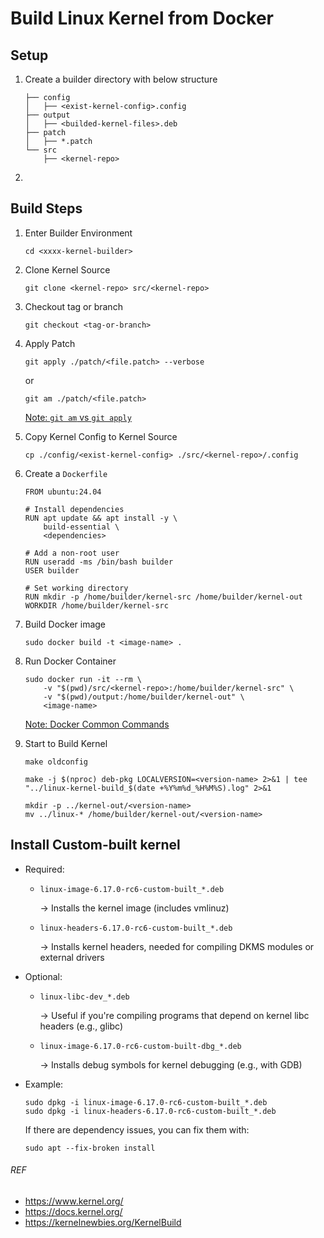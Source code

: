 # Build Linux Kernel from Docker

## Setup
1. Create a builder directory with below structure
    ```
    ├── config
    │   ├── <exist-kernel-config>.config
    ├── output
    │   ├── <builded-kernel-files>.deb
    ├── patch
    │   ├── *.patch
    └── src
        ├── <kernel-repo>
    ```
2. 

## Build Steps
1. Enter Builder Environment
    ```
    cd <xxxx-kernel-builder>
    ```
2. Clone Kernel Source
    ```
    git clone <kernel-repo> src/<kernel-repo>
    ```

3. Checkout tag or branch
    ```
    git checkout <tag-or-branch>
    ```

4. Apply Patch
    ```
    git apply ./patch/<file.patch> --verbose
    ```
    or
    ```
    git am ./patch/<file.patch>
    ```
    [Note: `git am` vs `git apply`](../note/git_patch.md)

5. Copy Kernel Config to Kernel Source
    ```
    cp ./config/<exist-kernel-config> ./src/<kernel-repo>/.config
    ```

6. Create a `Dockerfile`
    ```
    FROM ubuntu:24.04

    # Install dependencies
    RUN apt update && apt install -y \
        build-essential \
        <dependencies>

    # Add a non-root user
    RUN useradd -ms /bin/bash builder
    USER builder

    # Set working directory
    RUN mkdir -p /home/builder/kernel-src /home/builder/kernel-out
    WORKDIR /home/builder/kernel-src
    ``` 

7. Build Docker image
    ```
    sudo docker build -t <image-name> .
    ```
8. Run Docker Container
    ```
    sudo docker run -it --rm \
        -v "$(pwd)/src/<kernel-repo>:/home/builder/kernel-src" \
        -v "$(pwd)/output:/home/builder/kernel-out" \
        <image-name>
    ```
    [Note: Docker Common Commands](../note/docker.md)
9. Start to Build Kernel
    ```
    make oldconfig

    make -j $(nproc) deb-pkg LOCALVERSION=<version-name> 2>&1 | tee "../linux-kernel-build_$(date +%Y%m%d_%H%M%S).log" 2>&1

    mkdir -p ../kernel-out/<version-name>
    mv ../linux-* /home/builder/kernel-out/<version-name>
    ```

## Install Custom-built kernel
- Required:
    - `linux-image-6.17.0-rc6-custom-built_*.deb`
    
        → Installs the kernel image (includes vmlinuz)
    - `linux-headers-6.17.0-rc6-custom-built_*.deb`

        → Installs kernel headers, needed for compiling DKMS modules or external drivers
- Optional:
    - `linux-libc-dev_*.deb`
    
        → Useful if you're compiling programs that depend on kernel libc headers (e.g., glibc)
    - `linux-image-6.17.0-rc6-custom-built-dbg_*.deb`
    
        → Installs debug symbols for kernel debugging (e.g., with GDB)
- Example:
    ```
    sudo dpkg -i linux-image-6.17.0-rc6-custom-built_*.deb
    sudo dpkg -i linux-headers-6.17.0-rc6-custom-built_*.deb
    ```
    If there are dependency issues, you can fix them with:
    ```
    sudo apt --fix-broken install
    ```

###### REF
- https://www.kernel.org/
- https://docs.kernel.org/
- https://kernelnewbies.org/KernelBuild